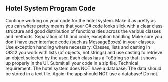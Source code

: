 ## Hotel System Program Code

Continue working on your code for the hotel system. Make it as pretty as you can where pretty means that your C# code looks slick with a clear class structure and good distribution of functionalities across the various classes and methods.
Separation of UI and code, exception handling
Make sure you don't have user interface code (such as MessageBoxes) in your classes. Use exception handling where necessary.
Classes, lists and casting
In OIS12 you work with lists (of objects, not strings) and use casting to retrieve an object selected by the user. Each class has a ToString so that it shows up properly in the UI.
Submit all your code in a zip file.
Technical requirement.
The hotel system does NOT have a database. The data should be stored in a text file.
Again: the app should NOT use a database! Do not.